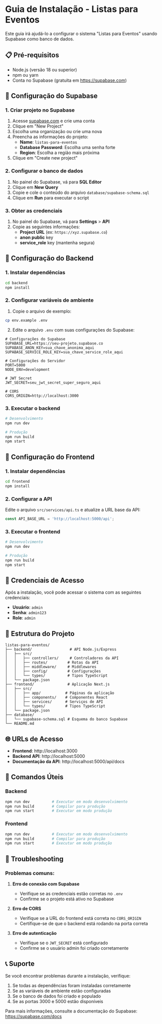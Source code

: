 # Guia de Instalação - Listas para Eventos

Este guia irá ajudá-lo a configurar o sistema "Listas para Eventos" usando Supabase como banco de dados.

## 📋 Pré-requisitos

- Node.js (versão 18 ou superior)
- npm ou yarn
- Conta no Supabase (gratuita em https://supabase.com)

## 🚀 Configuração do Supabase

### 1. Criar projeto no Supabase

1. Acesse [supabase.com](https://supabase.com) e crie uma conta
2. Clique em "New Project"
3. Escolha uma organização ou crie uma nova
4. Preencha as informações do projeto:
   - **Name**: `listas-para-eventos`
   - **Database Password**: Escolha uma senha forte
   - **Region**: Escolha a região mais próxima
5. Clique em "Create new project"

### 2. Configurar o banco de dados

1. No painel do Supabase, vá para **SQL Editor**
2. Clique em **New Query**
3. Copie e cole o conteúdo do arquivo `database/supabase-schema.sql`
4. Clique em **Run** para executar o script

### 3. Obter as credenciais

1. No painel do Supabase, vá para **Settings** > **API**
2. Copie as seguintes informações:
   - **Project URL** (ex: `https://xyz.supabase.co`)
   - **anon public** key
   - **service_role** key (mantenha segura)

## 🔧 Configuração do Backend

### 1. Instalar dependências

```bash
cd backend
npm install
```

### 2. Configurar variáveis de ambiente

1. Copie o arquivo de exemplo:
```bash
cp env.example .env
```

2. Edite o arquivo `.env` com suas configurações do Supabase:

```env
# Configurações do Supabase
SUPABASE_URL=https://seu-projeto.supabase.co
SUPABASE_ANON_KEY=sua_chave_anonima_aqui
SUPABASE_SERVICE_ROLE_KEY=sua_chave_service_role_aqui

# Configurações do Servidor
PORT=5000
NODE_ENV=development

# JWT Secret
JWT_SECRET=seu_jwt_secret_super_seguro_aqui

# CORS
CORS_ORIGIN=http://localhost:3000
```

### 3. Executar o backend

```bash
# Desenvolvimento
npm run dev

# Produção
npm run build
npm start
```

## 🎨 Configuração do Frontend

### 1. Instalar dependências

```bash
cd frontend
npm install
```

### 2. Configurar a API

Edite o arquivo `src/services/api.ts` e atualize a URL base da API:

```typescript
const API_BASE_URL = 'http://localhost:5000/api';
```

### 3. Executar o frontend

```bash
# Desenvolvimento
npm run dev

# Produção
npm run build
npm start
```

## 🔐 Credenciais de Acesso

Após a instalação, você pode acessar o sistema com as seguintes credenciais:

- **Usuário**: `admin`
- **Senha**: `admin123`
- **Role**: `admin`

## 📁 Estrutura do Projeto

```
listas-para-eventos/
├── backend/                 # API Node.js/Express
│   ├── src/
│   │   ├── controllers/     # Controladores da API
│   │   ├── routes/         # Rotas da API
│   │   ├── middleware/     # Middlewares
│   │   ├── config/         # Configurações
│   │   └── types/          # Tipos TypeScript
│   └── package.json
├── frontend/               # Aplicação Next.js
│   ├── src/
│   │   ├── app/           # Páginas da aplicação
│   │   ├── components/    # Componentes React
│   │   ├── services/      # Serviços de API
│   │   └── types/         # Tipos TypeScript
│   └── package.json
├── database/
│   └── supabase-schema.sql # Esquema do banco Supabase
└── README.md
```

## 🌐 URLs de Acesso

- **Frontend**: http://localhost:3000
- **Backend API**: http://localhost:5000
- **Documentação da API**: http://localhost:5000/api/docs

## 🔧 Comandos Úteis

### Backend
```bash
npm run dev          # Executar em modo desenvolvimento
npm run build        # Compilar para produção
npm run start        # Executar em modo produção
```

### Frontend
```bash
npm run dev          # Executar em modo desenvolvimento
npm run build        # Compilar para produção
npm run start        # Executar em modo produção
```

## 🚨 Troubleshooting

### Problemas comuns:

1. **Erro de conexão com Supabase**
   - Verifique se as credenciais estão corretas no `.env`
   - Confirme se o projeto está ativo no Supabase

2. **Erro de CORS**
   - Verifique se a URL do frontend está correta no `CORS_ORIGIN`
   - Certifique-se de que o backend está rodando na porta correta

3. **Erro de autenticação**
   - Verifique se o `JWT_SECRET` está configurado
   - Confirme se o usuário admin foi criado corretamente

## 📞 Suporte

Se você encontrar problemas durante a instalação, verifique:

1. Se todas as dependências foram instaladas corretamente
2. Se as variáveis de ambiente estão configuradas
3. Se o banco de dados foi criado e populado
4. Se as portas 3000 e 5000 estão disponíveis

Para mais informações, consulte a documentação do Supabase: https://supabase.com/docs 